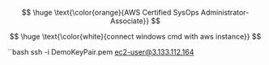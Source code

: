 $$
\huge \text{\color{orange}{AWS Certified SysOps Administrator-Associate}}
$$

$$
\huge \text{\color{white}{connect windows cmd with aws instance}}
$$

``bash
ssh -i DemoKeyPair.pem ec2-user@3.133.112.164







